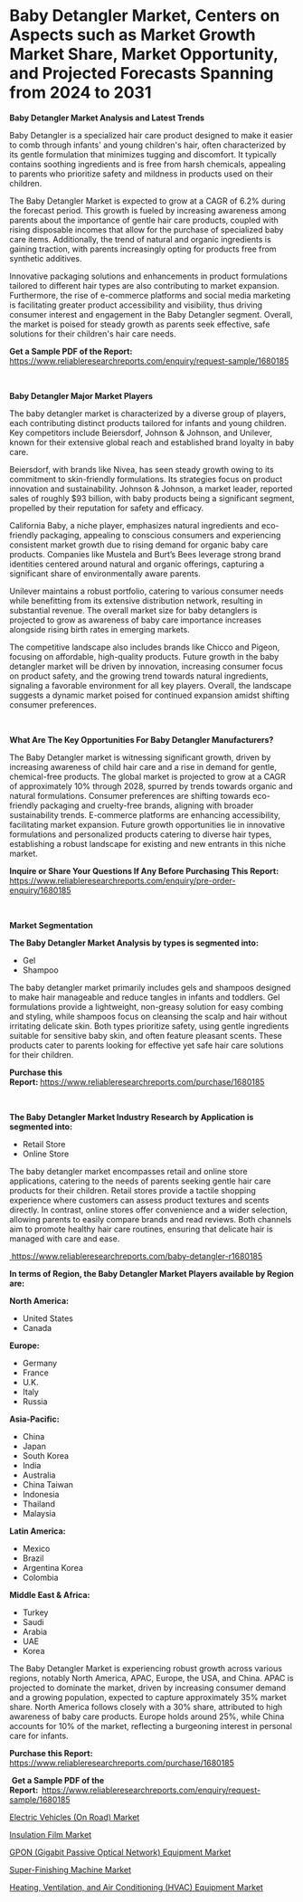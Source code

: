 <p><h1>Baby Detangler Market, Centers on Aspects such as Market Growth Market Share, Market Opportunity, and Projected Forecasts Spanning from 2024 to 2031</h1></p><p><strong>Baby Detangler Market Analysis and Latest Trends</strong></p>
<p><p>Baby Detangler is a specialized hair care product designed to make it easier to comb through infants' and young children's hair, often characterized by its gentle formulation that minimizes tugging and discomfort. It typically contains soothing ingredients and is free from harsh chemicals, appealing to parents who prioritize safety and mildness in products used on their children.</p><p>The Baby Detangler Market is expected to grow at a CAGR of 6.2% during the forecast period. This growth is fueled by increasing awareness among parents about the importance of gentle hair care products, coupled with rising disposable incomes that allow for the purchase of specialized baby care items. Additionally, the trend of natural and organic ingredients is gaining traction, with parents increasingly opting for products free from synthetic additives. </p><p>Innovative packaging solutions and enhancements in product formulations tailored to different hair types are also contributing to market expansion. Furthermore, the rise of e-commerce platforms and social media marketing is facilitating greater product accessibility and visibility, thus driving consumer interest and engagement in the Baby Detangler segment. Overall, the market is poised for steady growth as parents seek effective, safe solutions for their children's hair care needs.</p></p>
<p><strong>Get a Sample PDF of the Report:&nbsp;</strong> <a href="https://www.reliableresearchreports.com/enquiry/request-sample/1680185?utm_campaign=11&utm_medium=2&utm_source=Github&utm_content=ia&utm_term=14102024&utm_id=baby-detangler">https://www.reliableresearchreports.com/enquiry/request-sample/1680185</a></p>
<p>&nbsp;</p>
<p><strong>Baby Detangler Major Market Players</strong></p>
<p><p>The baby detangler market is characterized by a diverse group of players, each contributing distinct products tailored for infants and young children. Key competitors include Beiersdorf, Johnson & Johnson, and Unilever, known for their extensive global reach and established brand loyalty in baby care.</p><p>Beiersdorf, with brands like Nivea, has seen steady growth owing to its commitment to skin-friendly formulations. Its strategies focus on product innovation and sustainability. Johnson & Johnson, a market leader, reported sales of roughly $93 billion, with baby products being a significant segment, propelled by their reputation for safety and efficacy.</p><p>California Baby, a niche player, emphasizes natural ingredients and eco-friendly packaging, appealing to conscious consumers and experiencing consistent market growth due to rising demand for organic baby care products. Companies like Mustela and Burt’s Bees leverage strong brand identities centered around natural and organic offerings, capturing a significant share of environmentally aware parents.</p><p>Unilever maintains a robust portfolio, catering to various consumer needs while benefitting from its extensive distribution network, resulting in substantial revenue. The overall market size for baby detanglers is projected to grow as awareness of baby care importance increases alongside rising birth rates in emerging markets.</p><p>The competitive landscape also includes brands like Chicco and Pigeon, focusing on affordable, high-quality products. Future growth in the baby detangler market will be driven by innovation, increasing consumer focus on product safety, and the growing trend towards natural ingredients, signaling a favorable environment for all key players. Overall, the landscape suggests a dynamic market poised for continued expansion amidst shifting consumer preferences.</p></p>
<p>&nbsp;</p>
<p><strong>What Are The Key Opportunities For Baby Detangler Manufacturers?</strong></p>
<p><p>The Baby Detangler market is witnessing significant growth, driven by increasing awareness of child hair care and a rise in demand for gentle, chemical-free products. The global market is projected to grow at a CAGR of approximately 10% through 2028, spurred by trends towards organic and natural formulations. Consumer preferences are shifting towards eco-friendly packaging and cruelty-free brands, aligning with broader sustainability trends. E-commerce platforms are enhancing accessibility, facilitating market expansion. Future growth opportunities lie in innovative formulations and personalized products catering to diverse hair types, establishing a robust landscape for existing and new entrants in this niche market.</p></p>
<p><strong>Inquire or Share Your Questions If Any Before Purchasing This Report:</strong> <a href="https://www.reliableresearchreports.com/enquiry/pre-order-enquiry/1680185?utm_campaign=11&utm_medium=2&utm_source=Github&utm_content=ia&utm_term=14102024&utm_id=baby-detangler">https://www.reliableresearchreports.com/enquiry/pre-order-enquiry/1680185</a></p>
<p>&nbsp;</p>
<p><strong>Market Segmentation</strong></p>
<p><strong>The Baby Detangler Market Analysis by types is segmented into:</strong></p>
<p><ul><li>Gel</li><li>Shampoo</li></ul></p>
<p><p>The baby detangler market primarily includes gels and shampoos designed to make hair manageable and reduce tangles in infants and toddlers. Gel formulations provide a lightweight, non-greasy solution for easy combing and styling, while shampoos focus on cleansing the scalp and hair without irritating delicate skin. Both types prioritize safety, using gentle ingredients suitable for sensitive baby skin, and often feature pleasant scents. These products cater to parents looking for effective yet safe hair care solutions for their children.</p></p>
<p><strong>Purchase this Report:&nbsp;</strong><a href="https://www.reliableresearchreports.com/purchase/1680185?utm_campaign=11&utm_medium=2&utm_source=Github&utm_content=ia&utm_term=14102024&utm_id=baby-detangler">https://www.reliableresearchreports.com/purchase/1680185</a></p>
<p>&nbsp;</p>
<p><strong>The Baby Detangler Market Industry Research by Application is segmented into:</strong></p>
<p><ul><li>Retail Store</li><li>Online Store</li></ul></p>
<p><p>The baby detangler market encompasses retail and online store applications, catering to the needs of parents seeking gentle hair care products for their children. Retail stores provide a tactile shopping experience where customers can assess product textures and scents directly. In contrast, online stores offer convenience and a wider selection, allowing parents to easily compare brands and read reviews. Both channels aim to promote healthy hair care routines, ensuring that delicate hair is managed with care and ease.</p></p>
<p><a href="https://www.reliableresearchreports.com/baby-detangler-r1680185?utm_campaign=11&utm_medium=2&utm_source=Github&utm_content=ia&utm_term=14102024&utm_id=baby-detangler">&nbsp;https://www.reliableresearchreports.com/baby-detangler-r1680185</a></p>
<p><strong>In terms of Region, the Baby Detangler Market Players available by Region are:</strong></p>
<p>
    <p> <strong> North America: </strong>
        <ul>
            <li>United States</li>
            <li>Canada</li>
        </ul>
        </p> 
    <p> <strong> Europe: </strong>
        <ul>
            <li>Germany</li>
            <li>France</li>
            <li>U.K.</li>
            <li>Italy</li>
            <li>Russia</li>
        </ul>
        </p> 
    <p> <strong> Asia-Pacific: </strong>
        <ul>
            <li>China</li>
            <li>Japan</li>
            <li>South Korea</li>
            <li>India</li>
            <li>Australia</li>
            <li>China Taiwan</li>
            <li>Indonesia</li>
            <li>Thailand</li>
            <li>Malaysia</li>
        </ul>
        </p> 
    <p> <strong> Latin America: </strong>
        <ul>
            <li>Mexico</li>
            <li>Brazil</li>
            <li>Argentina Korea</li>
            <li>Colombia</li>
        </ul>
        </p> 
    <p> <strong> Middle East & Africa: </strong>
        <ul>
            <li>Turkey</li>
            <li>Saudi</li>
            <li>Arabia</li>
            <li>UAE</li>
            <li>Korea</li>
        </ul>
    </p>
    </p>
<p><p>The Baby Detangler Market is experiencing robust growth across various regions, notably North America, APAC, Europe, the USA, and China. APAC is projected to dominate the market, driven by increasing consumer demand and a growing population, expected to capture approximately 35% market share. North America follows closely with a 30% share, attributed to high awareness of baby care products. Europe holds around 25%, while China accounts for 10% of the market, reflecting a burgeoning interest in personal care for infants.</p></p>
<p><strong>Purchase this Report: </strong><a href="https://www.reliableresearchreports.com/purchase/1680185?utm_campaign=11&utm_medium=2&utm_source=Github&utm_content=ia&utm_term=14102024&utm_id=baby-detangler">https://www.reliableresearchreports.com/purchase/1680185</a></p>
<p>&nbsp;<strong>Get a Sample PDF of the Report:&nbsp;&nbsp;</strong><a href="https://www.reliableresearchreports.com/enquiry/request-sample/1680185?utm_campaign=11&utm_medium=2&utm_source=Github&utm_content=ia&utm_term=14102024&utm_id=baby-detangler">https://www.reliableresearchreports.com/enquiry/request-sample/1680185</a></p>
<p><strong></strong></p>
<p><p><a href="https://www.linkedin.com/pulse/deep-dive-electric-vehicles-road-market-itstrends-tddmf?utm_campaign=11&utm_medium=2&utm_source=Github&utm_content=ia&utm_term=14102024&utm_id=baby-detangler">Electric Vehicles (On Road) Market</a></p><p><a href="https://github.com/ambertqocronceb/Market-Research-Report-List-1/blob/main/insulation-film-market.md?utm_campaign=11&utm_medium=2&utm_source=Github&utm_content=ia&utm_term=14102024&utm_id=baby-detangler">Insulation Film Market</a></p><p><a href="https://www.linkedin.com/pulse/gpon-gigabit-passive-optical-network-equipment-market-khtdf?utm_campaign=11&utm_medium=2&utm_source=Github&utm_content=ia&utm_term=14102024&utm_id=baby-detangler">GPON (Gigabit Passive Optical Network) Equipment Market</a></p><p><a href="https://github.com/ellinutterosx5/Market-Research-Report-List-1/blob/main/super-finishing-machine-market.md?utm_campaign=11&utm_medium=2&utm_source=Github&utm_content=ia&utm_term=14102024&utm_id=baby-detangler">Super-Finishing Machine Market</a></p><p><a href="https://www.linkedin.com/pulse/heating-ventilation-air-conditioning-hvac-equipment-market-ffvhf?utm_campaign=11&utm_medium=2&utm_source=Github&utm_content=ia&utm_term=14102024&utm_id=baby-detangler">Heating, Ventilation, and Air Conditioning (HVAC) Equipment Market</a></p></p>
